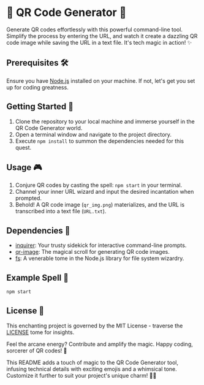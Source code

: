 # 🚀 QR Code Generator 🤖

Generate QR codes effortlessly with this powerful command-line tool. Simplify the process by entering the URL, and watch it create a dazzling QR code image while saving the URL in a text file. It's tech magic in action! ✨

## Prerequisites 🛠️

Ensure you have [Node.js](https://nodejs.org/) installed on your machine. If not, let's get you set up for coding greatness.

## Getting Started 🚀

1. Clone the repository to your local machine and immerse yourself in the QR Code Generator world.
2. Open a terminal window and navigate to the project directory.
3. Execute `npm install` to summon the dependencies needed for this quest.

## Usage 🎮

1. Conjure QR codes by casting the spell: `npm start` in your terminal.
2. Channel your inner URL wizard and input the desired incantation when prompted.
3. Behold! A QR code image (`qr_img.png`) materializes, and the URL is transcribed into a text file (`URL.txt`).

## Dependencies 🧩

- [inquirer](https://www.npmjs.com/package/inquirer): Your trusty sidekick for interactive command-line prompts.
- [qr-image](https://www.npmjs.com/package/qr-image): The magical scroll for generating QR code images.
- [fs](https://nodejs.org/api/fs.html): A venerable tome in the Node.js library for file system wizardry.

## Example Spell 🔮

```bash
npm start
```

## License 📜

This enchanting project is governed by the MIT License - traverse the [LICENSE](LICENSE) tome for insights.

Feel the arcane energy? Contribute and amplify the magic. Happy coding, sorcerer of QR codes! 🌟

This README adds a touch of magic to the QR Code Generator tool, infusing technical details with exciting emojis and a whimsical tone. Customize it further to suit your project's unique charm! 🌈✨
